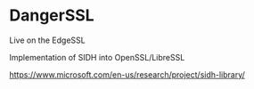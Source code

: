 # DangerSSL
Live on the EdgeSSL


Implementation of SIDH into OpenSSL/LibreSSL


https://www.microsoft.com/en-us/research/project/sidh-library/
